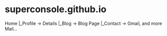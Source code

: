 # superconsole.github.io
Home
  |_Profile -> Details
  |_Blog -> Blog Page
  |_Contact -> Gmail, and more Mail...

